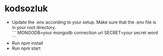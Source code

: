# kodsozluk
<ul>
  <li>Update the .env according to your setup. Make sure that the .env file is in your root directory.</li>
    ```
      MONGODB=your mongodb connection url
      SECRET=your secret word
    ```
  <li>Run npm install</li>
  <li>Run npm start</li>
</ul>
